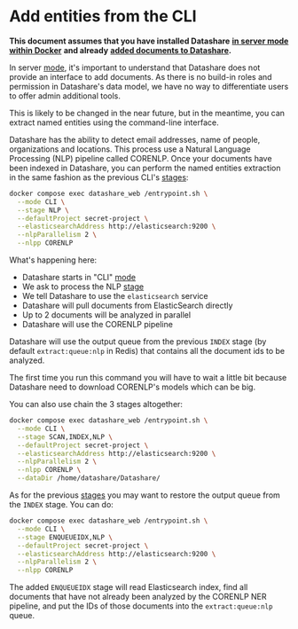 # Add entities from the CLI

**This document assumes that you have installed Datashare** [**in server mode within Docker**](install-with-docker.md) **and already** [**added documents to Datashare**](add-documents-from-the-cli.md)**.**

In server [mode](../concepts/running-modes.md), it's important to understand that Datashare does not provide an interface to add documents. As there is no build-in roles and permission in Datashare's data model, we have no way to differentiate users to offer admin additional tools.

This is likely to be changed in the near future, but in the meantime, you can extract named entities using the command-line interface.

Datashare has the ability to detect email addresses, name of people, organizations and locations. This process use a Natural Language Processing (NLP) pipeline called CORENLP. Once your documents have been indexed in Datashare, you can perform the named entities extraction in the same fashion as the previous CLI's [stages](../concepts/cli-stages.md):

```bash
docker compose exec datashare_web /entrypoint.sh \
  --mode CLI \
  --stage NLP \
  --defaultProject secret-project \
  --elasticsearchAddress http://elasticsearch:9200 \
  --nlpParallelism 2 \
  --nlpp CORENLP
```

What's happening here:

* Datashare starts in "CLI" [mode](../concepts/running-modes.md)
* We ask to process the NLP [stage](../concepts/cli-stages.md)
* We tell Datashare to use the `elasticsearch` service
* Datashare will pull documents from ElasticSearch directly
* Up to 2 documents will be analyzed in parallel
* Datashare will use the CORENLP pipeline

Datashare will use the output queue from the previous `INDEX` stage (by default `extract:queue:nlp` in Redis) that contains all the document ids to be analyzed.

The first time you run this command you will have to wait a little bit because Datashare need to download CORENLP's models which can be big.

You can also use chain the 3 stages altogether:

```bash
docker compose exec datashare_web /entrypoint.sh \
  --mode CLI \
  --stage SCAN,INDEX,NLP \
  --defaultProject secret-project \
  --elasticsearchAddress http://elasticsearch:9200 \
  --nlpParallelism 2 \
  --nlpp CORENLP \
  --dataDir /home/datashare/Datashare/
```

As for the previous [stages](../concepts/cli-stages.md) you may want to restore the output queue from the `INDEX` stage. You can do:

```bash
docker compose exec datashare_web /entrypoint.sh \
  --mode CLI \
  --stage ENQUEUEIDX,NLP \
  --defaultProject secret-project \
  --elasticsearchAddress http://elasticsearch:9200 \
  --nlpParallelism 2 \
  --nlpp CORENLP
```

The added `ENQUEUEIDX` stage will read Elasticsearch index, find all documents that have not already been analyzed by the CORENLP NER pipeline, and put the IDs of those documents into the `extract:queue:nlp` queue.
